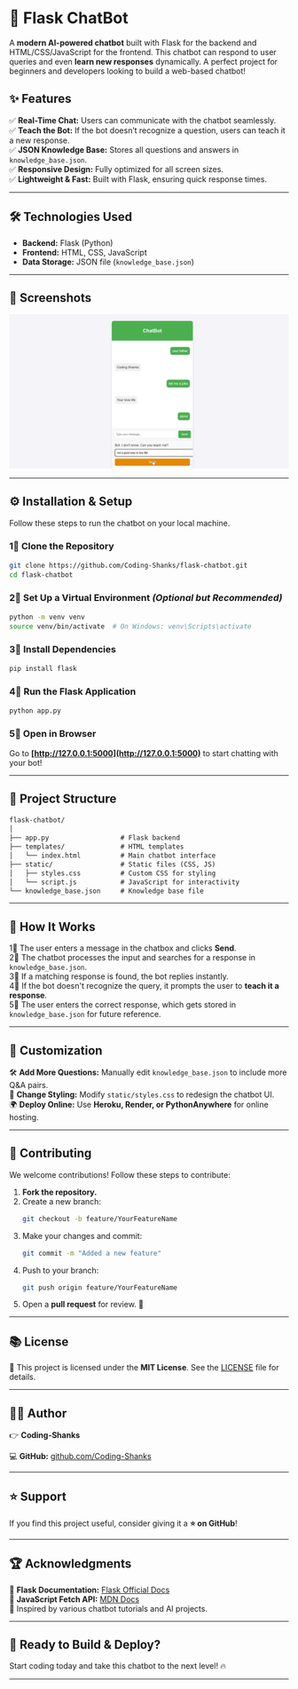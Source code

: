 # 🚀 Flask ChatBot  

A **modern AI-powered chatbot** built with Flask for the backend and HTML/CSS/JavaScript for the frontend. This chatbot can respond to user queries and even **learn new responses** dynamically. A perfect project for beginners and developers looking to build a web-based chatbot!  


## ✨ Features  
✅ **Real-Time Chat:** Users can communicate with the chatbot seamlessly.  
✅ **Teach the Bot:** If the bot doesn’t recognize a question, users can teach it a new response.  
✅ **JSON Knowledge Base:** Stores all questions and answers in `knowledge_base.json`.  
✅ **Responsive Design:** Fully optimized for all screen sizes.  
✅ **Lightweight & Fast:** Built with Flask, ensuring quick response times.  

---

## 🛠 Technologies Used  
- **Backend:** Flask (Python)  
- **Frontend:** HTML, CSS, JavaScript  
- **Data Storage:** JSON file (`knowledge_base.json`)  

---

## 📸 Screenshots  
![Chatbot Interface](Image.png)

---

## ⚙️ Installation & Setup  

Follow these steps to run the chatbot on your local machine.  

### 1⃣ Clone the Repository  
```bash
git clone https://github.com/Coding-Shanks/flask-chatbot.git
cd flask-chatbot
```

### 2⃣ Set Up a Virtual Environment *(Optional but Recommended)*  
```bash
python -m venv venv
source venv/bin/activate  # On Windows: venv\Scripts\activate
```

### 3⃣ Install Dependencies  
```bash
pip install flask
```

### 4⃣ Run the Flask Application  
```bash
python app.py
```

### 5⃣ Open in Browser  
Go to **[http://127.0.0.1:5000](http://127.0.0.1:5000)** to start chatting with your bot!  

---

## 👤 Project Structure  
```
flask-chatbot/
│
├── app.py                  # Flask backend
├── templates/              # HTML templates
│   └── index.html          # Main chatbot interface
├── static/                 # Static files (CSS, JS)
│   ├── styles.css          # Custom CSS for styling
│   └── script.js           # JavaScript for interactivity
└── knowledge_base.json     # Knowledge base file
```

---

## 🚀 How It Works  
1⃣ The user enters a message in the chatbox and clicks **Send**.  
2⃣ The chatbot processes the input and searches for a response in `knowledge_base.json`.  
3⃣ If a matching response is found, the bot replies instantly.  
4⃣ If the bot doesn't recognize the query, it prompts the user to **teach it a response**.  
5⃣ The user enters the correct response, which gets stored in `knowledge_base.json` for future reference.  

---

## 🎨 Customization  
🛠 **Add More Questions:** Manually edit `knowledge_base.json` to include more Q&A pairs.  
🎨 **Change Styling:** Modify `static/styles.css` to redesign the chatbot UI.  
🌍 **Deploy Online:** Use **Heroku, Render, or PythonAnywhere** for online hosting.  

---

## 🤝 Contributing  
We welcome contributions! Follow these steps to contribute:  

1. **Fork the repository.**  
2. Create a new branch:  
   ```bash
   git checkout -b feature/YourFeatureName
   ```
3. Make your changes and commit:  
   ```bash
   git commit -m "Added a new feature"
   ```
4. Push to your branch:  
   ```bash
   git push origin feature/YourFeatureName
   ```
5. Open a **pull request** for review. 🎉  

---

## 📚 License  
📝 This project is licensed under the **MIT License**. See the [LICENSE](LICENSE) file for details.  

---

## 👨‍💻 Author  
👉 **Coding-Shanks**  

💻 **GitHub:** [github.com/Coding-Shanks](https://github.com/Coding-Shanks)  

---

## ⭐ Support  
If you find this project useful, consider giving it a **⭐ on GitHub**!  

---

## 🏆 Acknowledgments  
📌 **Flask Documentation:** [Flask Official Docs](https://flask.palletsprojects.com/)  
📌 **JavaScript Fetch API:** [MDN Docs](https://developer.mozilla.org/en-US/docs/Web/API/Fetch_API)  
📌 Inspired by various chatbot tutorials and AI projects.  

---

## 🚀 Ready to Build & Deploy?  
Start coding today and take this chatbot to the next level! 🔥  

---
